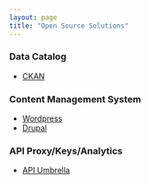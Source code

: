 ```yaml
---
layout: page
title: "Open Source Solutions"
---
```


### Data Catalog 
* [CKAN](http://www.ckan.org)

### Content Management System 
* [Wordpress](http://www.wordpress.org)
* [Drupal](http://www.drupal.org)

### API Proxy/Keys/Analytics
* [API Umbrella](https://github.com/NREL/api-umbrella/)
